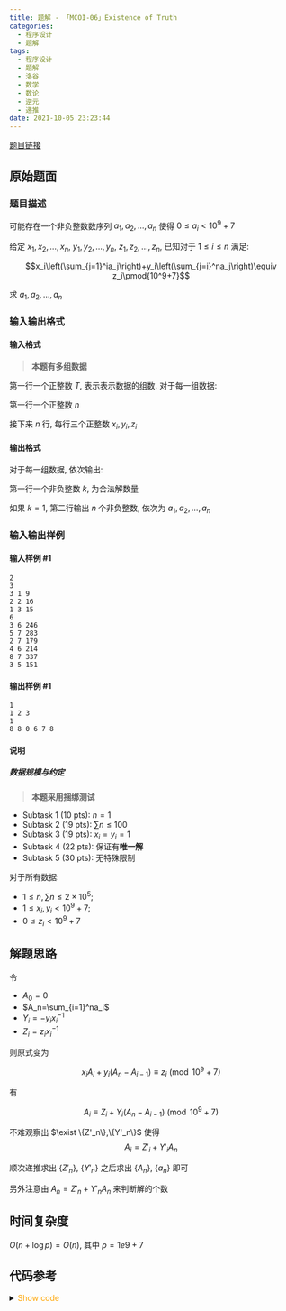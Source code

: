 ```yaml
---
title: 题解 - 「MCOI-06」Existence of Truth
categories:
  - 程序设计
  - 题解
tags:
  - 程序设计
  - 题解
  - 洛谷
  - 数学
  - 数论
  - 逆元
  - 递推
date: 2021-10-05 23:23:44
---
```


[题目链接](https://www.luogu.com.cn/problem/P7887)

<!-- more -->

## 原始题面

### 题目描述

可能存在一个非负整数数序列 $a_1,a_2,\dots,a_n$ 使得 $0\le a_i<10^9+7$

给定 $x_1,x_2,\dots,x_n$, $y_1,y_2,\dots,y_n$, $z_1,z_2,\dots,z_n$, 已知对于 $1\le i\le n$ 满足:

$$x_i\left(\sum_{j=1}^ia_j\right)+y_i\left(\sum_{j=i}^na_j\right)\equiv z_i\pmod{10^9+7}$$

求 $a_1,a_2,\dots,a_n$

### 输入输出格式

#### 输入格式

> **本题有多组数据**

第一行一个正整数 $T$, 表示表示数据的组数. 对于每一组数据:

第一行一个正整数 $n$

接下来 $n$ 行, 每行三个正整数 $x_i,y_i,z_i$

#### 输出格式

对于每一组数据, 依次输出:

第一行一个非负整数 $k$, 为合法解数量

如果 $k=1$, 第二行输出 $n$ 个非负整数, 依次为 $a_1,a_2,\dots,a_n$

### 输入输出样例

#### 输入样例 #1

```input1
2
3
3 1 9
2 2 16
1 3 15
6
3 6 246
5 7 283
2 7 179
4 6 214
8 7 337
3 5 151
```

#### 输出样例 #1

```output1
1
1 2 3
1
8 8 0 6 7 8
```

#### 说明

##### 数据规模与约定

> **本题采用捆绑测试**

- Subtask 1 (10 pts): $n=1$
- Subtask 2 (19 pts): $\sum n\le100$
- Subtask 3 (19 pts): $x_i=y_i=1$
- Subtask 4 (22 pts): 保证有**唯一解**
- Subtask 5 (30 pts): 无特殊限制

对于所有数据:

- $1\le n,\sum n\le 2\times10^5$;
- $1\le x_i,y_i<10^9+7$;
- $0\le z_i<10^9+7$

## 解题思路

令

- $A_0=0$
- $A_n=\sum_{i=1}^na_i$
- $Y_i=-y_ix_i^{-1}$
- $Z_i=z_ix_i^{-1}$

则原式变为

$$x_iA_i+y_i(A_n-A_{i-1})\equiv z_i\pmod{10^9+7}$$

有

$$A_i\equiv Z_i+Y_i(A_n-A_{i-1})\pmod{10^9+7}$$

不难观察出 $\exist \{Z'_n\},\{Y'_n\}$ 使得
$$A_i=Z'_i+Y'_iA_n$$

顺次递推求出 $\{Z'_n\}$, $\{Y'_n\}$ 之后求出 $\{A_n\}$, $\{a_n\}$ 即可

另外注意由 $A_n=Z'_n+Y'_nA_n$ 来判断解的个数

## 时间复杂度

$O(n+\log p)=O(n)$, 其中 $p=1e9+7$

## 代码参考

<details>
<summary><font color='orange'>Show code</font></summary>

{% icodeweb cpa_cpp title:Luogu_7887 Luogu/7887/0.cpp %}

</details>
